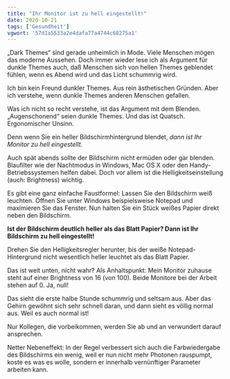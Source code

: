 ```yaml
---
title: "Ihr Monitor ist zu hell eingestellt!"
date: 2020-10-21
tags: ['Gesundheit']
vgwort: '57d1a5533a2e4dafa77a4744c68275a1'
---
```

„Dark Themes“ sind gerade unheimlich in Mode. Viele Menschen mögen das moderne Aussehen. Doch immer wieder lese ich als Argument für dunkle Themes auch, daß Menschen sich von hellen Themes geblendet fühlen, wenn es Abend wird und das Licht schummrig wird.

Ich bin kein Freund dunkler Themes. Aus rein ästhetischen Gründen. Aber ich verstehe, wenn dunkle Themes anderen Menschen gefallen.

Was ich nicht so recht verstehe, ist das Argument mit dem Blenden. „Augenschonend“ seien dunkle Themes. Und das ist Quatsch. Ergonomischer Unsinn.

Denn wenn Sie ein heller Bildschirmhintergrund blendet, *dann ist Ihr Monitor zu hell eingestellt.*

Auch spät abends sollte der Bildschirm nicht ermüden oder gar blenden. Blaufilter wie der Nachtmodus in Windows, Mac OS X oder den Handy-Betriebssystemen helfen dabei. Doch vor allem ist die Helligkeitseinstellung (auch: Brightness) wichtig.

Es gibt eine ganz einfache Faustformel: Lassen Sie den Bildschirm weiß leuchten. Öffnen Sie unter Windows beispielsweise Notepad und maximieren Sie das Fenster. Nun halten Sie ein Stück weißes Papier direkt neben den Bildschirm.

**Ist der Bildschirm deutlich heller als das Blatt Papier? Dann ist Ihr Bildschirm zu hell eingestellt!**

Drehen Sie den Helligkeitsregler herunter, bis der weiße Notepad-Hintergrund nicht wesentlich heller leuchtet als das Blatt Papier.

Das ist weit unten, nicht wahr? Als Anhaltspunkt: Mein Monitor zuhause steht auf einer Brightness von 16 (von 100). Beide Monitore bei der Arbeit stehen auf 0. Ja, null!

Das sieht die erste halbe Stunde schummrig und seltsam aus. Aber das Gehirn gewöhnt sich sehr schnell daran, und dann sieht es völlig normal aus. Weil es auch normal ist!

Nur Kollegen, die vorbeikommen, werden Sie ab und an verwundert darauf ansprechen.

Netter Nebeneffekt: In der Regel verbessert sich auch die Farbwiedergabe des Bildschirms ein wenig, weil er nun nicht mehr Photonen rauspumpt, koste es was es wolle, sondern er innerhalb vernünftiger Parameter arbeiten kann.
